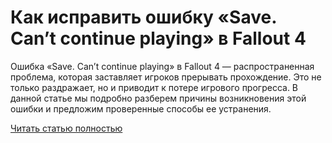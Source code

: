 # Как исправить ошибку «Save. Can’t continue playing» в Fallout 4



Ошибка «Save. Can’t continue playing» в Fallout 4 — распространенная проблема, которая заставляет игроков прерывать прохождение. Это не только раздражает, но и приводит к потере игрового прогресса. В данной статье мы подробно разберем причины возникновения этой ошибки и предложим проверенные способы ее устранения.

[Читать статью полностью](https://xyberbara.com/gaming/save-cant-continue-playing/)
